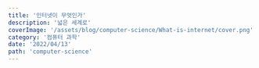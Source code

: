 ```yaml
---
title: '인터넷이 무엇인가'
description: '넓은 세계로'
coverImage: '/assets/blog/computer-science/What-is-internet/cover.png'
category: '컴퓨터 과학'
date: '2022/04/13'
path: 'computer-science'
---
```


#
